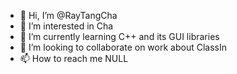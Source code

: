 - 👋 Hi, I’m @RayTangCha
- 👀 I’m interested in Cha
- 🌱 I’m currently learning C++ and its GUI libraries
- 💞️ I’m looking to collaborate on work about ClassIn
- 📫 How to reach me NULL

